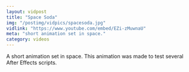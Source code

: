 ```yaml
---
layout: vidpost
title: "Space Soda"
img: "/postimg/vidpics/spacesoda.jpg"
vidlink: "https://www.youtube.com/embed/EZi-zMuwnaU"
meta: "short animation set in space."
category: videos
---
```


<div class="WideTextBox">
<p>A short animation set in space. This animation was made to test several After Effects scripts.</p>
</div>